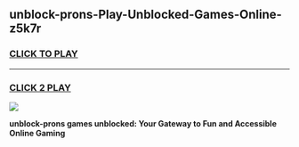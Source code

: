
## unblock-prons-Play-Unblocked-Games-Online-z5k7r
<h3>
<a href="https://premium76.site?title=unblock-prons&ref=25A">CLICK TO PLAY</a></h3>
<hr>

<h3>
<a href="https://premium76.site?title=unblock-prons&ref=25A">CLICK 2 PLAY</a>
  
</h3>

<a href="https://premium76.site?title=unblock-prons&ref=25A"><img src="https://clearcache.store/games.png"></a>


**unblock-prons games unblocked: Your Gateway to Fun and Accessible Online Gaming**
